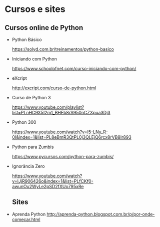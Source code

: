 # Cursos e sites

## Cursos online de Python

- Python Básico

  https://solyd.com.br/treinamentos/python-basico

- Iniciando com Python

  https://www.schoolofnet.com/curso-iniciando-com-python/
  
- eXcript

  http://excript.com/curso-de-python.html
  
- Curso de Python 3 

  https://www.youtube.com/playlist?list=PLnHC9X5I2m1_BHFb8rS950nCZXpua3Dj3

- Python 300

  https://www.youtube.com/watch?v=I5-LNy_R-0I&index=1&list=PL8eBmR3QtPL0j3QLEjQ6rcx8rVB8Ir893
  
- Python para Zumbis

  https://www.pycursos.com/python-para-zumbis/

- Ignorância Zero

  https://www.youtube.com/watch?v=lJjR906426o&index=1&list=PLfCKf0-awunOu2WyLe2pSD2fXUo795xRe
  
  ## Sites
  
- Aprenda Python
  http://aprenda-python.blogspot.com.br/p/por-onde-comecar.html
